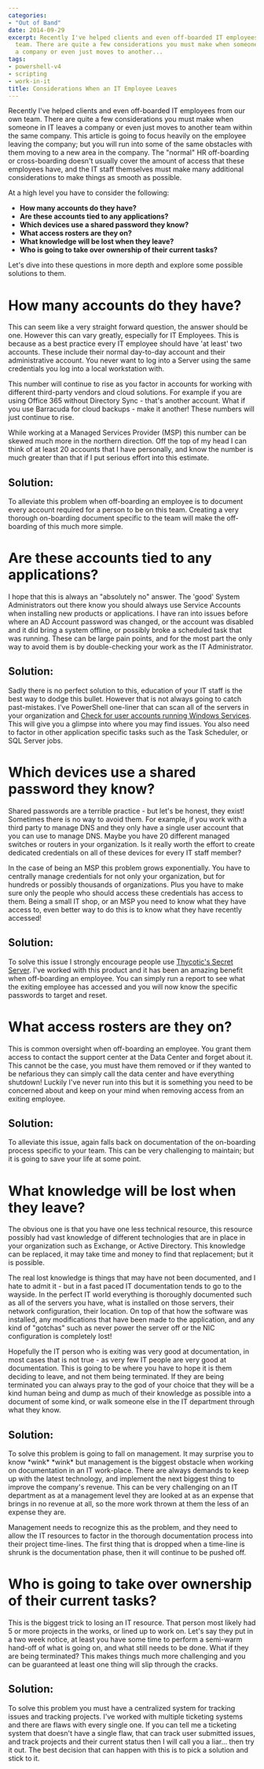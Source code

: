 ```yaml
---
categories:
- "Out of Band"
date: 2014-09-29
excerpt: Recently I've helped clients and even off-boarded IT employees from our own
  team. There are quite a few considerations you must make when someone in IT leaves
  a company or even just moves to another...
tags:
- powershell-v4
- scripting
- work-in-it
title: Considerations When an IT Employee Leaves
---
```


Recently I've helped clients and even off-boarded IT employees from our own team. There are quite a few considerations you must make when someone in IT leaves a company or even just moves to another team within the same company. This article is going to focus heavily on the employee leaving the company; but you will run into some of the same obstacles with them moving to a new area in the company. The "normal" HR off-boarding or cross-boarding doesn't usually cover the amount of access that these employees have, and the IT staff themselves must make many additional considerations to make things as smooth as possible.

At a high level you have to consider the following:

- **How many accounts do they have?**
- **Are these accounts tied to any applications?**
- **Which devices use a shared password they know?**
- **What access rosters are they on?**
- **What knowledge will be lost when they leave?**
- **Who is going to take over ownership of their current tasks?**

Let's dive into these questions in more depth and explore some possible solutions to them.

<!--more-->

# How many accounts do they have?

This can seem like a very straight forward question, the answer should be one. However this can vary greatly, especially for IT Employees. This is because as a best practice every IT employee should have 'at least' two accounts. These include their normal day-to-day account and their administrative account. You never want to log into a Server using the same credentials you log into a local workstation with.

This number will continue to rise as you factor in accounts for working with different third-party vendors and cloud solutions. For example if you are using Office 365 without Directory Sync - that's another account. What if you use Barracuda for cloud backups - make it another! These numbers will just continue to rise.

While working at a Managed Services Provider (MSP) this number can be skewed much more in the northern direction. Off the top of my head I can think of at least 20 accounts that I have personally, and know the number is much greater than that if I put serious effort into this estimate.

## Solution:

To alleviate this problem when off-boarding an employee is to document every account required for a person to be on this team. Creating a very thorough on-boarding document specific to the team will make the off-boarding of this much more simple.

# Are these accounts tied to any applications?

I hope that this is always an "absolutely no" answer. The 'good' System Administrators out there know you should always use Service Accounts when installing new products or applications. I have ran into issues before where an AD Account password was changed, or the account was disabled and it did bring a system offline, or possibly broke a scheduled task that was running. These can be large pain points, and for the most part the only way to avoid them is by double-checking your work as the IT Administrator.

## Solution:

Sadly there is no perfect solution to this, education of your IT staff is the best way to dodge this bullet. However that is not always going to catch past-mistakes. I've PowerShell one-liner that can scan all of the servers in your organization and [Check for user accounts running Windows Services](http://mattblogsit.com/windows/powershell-check-for-user-accounts-running-windows-services "PowerShell: Check for user accounts running Windows Services"). This will give you a glimpse into where you may find issues. You also need to factor in other application specific tasks such as the Task Scheduler, or SQL Server jobs.

# Which devices use a shared password they know?

Shared passwords are a terrible practice - but let's be honest, they exist! Sometimes there is no way to avoid them. For example, if you work with a third party to manage DNS and they only have a single user account that you can use to manage DNS. Maybe you have 20 different managed switches or routers in your organization. Is it really worth the effort to create dedicated credentials on all of these devices for every IT staff member?

In the case of being an MSP this problem grows exponentially. You have to centrally manage credentials for not only your organization, but for hundreds or possibly thousands of organizations. Plus you have to make sure only the people who should access these credentials has access to them. Being a small IT shop, or an MSP you need to know what they have access to, even better way to do this is to know what they have recently accessed!

## Solution:

To solve this issue I strongly encourage people use [Thycotic's Secret Server](http://thycotic.com/products/secret-server/). I've worked with this product and it has been an amazing benefit when off-boarding an employee. You can simply run a report to see what the exiting employee has accessed and you will now know the specific passwords to target and reset.

# What access rosters are they on?

This is common oversight when off-boarding an employee. You grant them access to contact the support center at the Data Center and forget about it. This cannot be the case, you must have them removed or if they wanted to be nefarious they can simply call the data center and have everything shutdown! Luckily I've never run into this but it is something you need to be concerned about and keep on your mind when removing access from an exiting employee.

## Solution:

To alleviate this issue, again falls back on documentation of the on-boarding process specific to your team. This can be very challenging to maintain; but it is going to save your life at some point.

# What knowledge will be lost when they leave?

The obvious one is that you have one less technical resource, this resource possibly had vast knowledge of different technologies that are in place in your organization such as Exchange, or Active Directory. This knowledge can be replaced, it may take time and money to find that replacement; but it is possible.

The real lost knowledge is things that may have not been documented, and I hate to admit it - but in a fast paced IT documentation tends to go to the wayside. In the perfect IT world everything is thoroughly documented such as all of the servers you have, what is installed on those servers, their network configuration, their location. On top of that how the software was installed, any modifications that have been made to the application, and any kind of "gotchas" such as never power the server off or the NIC configuration is completely lost!

Hopefully the IT person who is exiting was very good at documentation, in most cases that is not true - as very few IT people are very good at documentation. This is going to be where you have to hope it is them deciding to leave, and not them being terminated. If they are being terminated you can always pray to the god of your choice that they will be a kind human being and dump as much of their knowledge as possible into a document of some kind, or walk someone else in the IT department through what they know.

## Solution:

To solve this problem is going to fall on management. It may surprise you to know \*wink\* \*wink\* but management is the biggest obstacle when working on documentation in an IT work-place. There are always demands to keep up with the latest technology, and implement the next biggest thing to improve the company's revenue. This can be very challenging on an IT department as at a management level they are looked at as an expense that brings in no revenue at all, so the more work thrown at them the less of an expense they are.

Management needs to recognize this as the problem, and they need to allow the IT resources to factor in the thorough documentation process into their project time-lines. The first thing that is dropped when a time-line is shrunk is the documentation phase, then it will continue to be pushed off.

# Who is going to take over ownership of their current tasks?

This is the biggest trick to losing an IT resource. That person most likely had 5 or more projects in the works, or lined up to work on. Let's say they put in a two week notice, at least you have some time to perform a semi-warm hand-off of what is going on, and what still needs to be done. What if they are being terminated? This makes things much more challenging and you can be guaranteed at least one thing will slip through the cracks.

## Solution:

To solve this problem you must have a centralized system for tracking issues and tracking projects. I've worked with multiple ticketing systems and there are flaws with every single one. If you can tell me a ticketing system that doesn't have a single flaw, that can track user submitted issues, and track projects and their current status then I will call you a liar... then try it out. The best decision that can happen with this is to pick a solution and stick to it.
